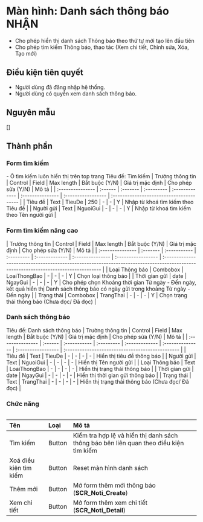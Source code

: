 # Màn hình: Danh sách thông báo NHẬN
- Cho phép hiển thị danh sách Thông báo theo thứ tự mới tạo lên đầu tiên
- Cho phép tìm kiếm Thông báo, thao tác (Xem chi tiết, Chỉnh sửa, Xóa, Tạo mới)

## Điều kiện tiên quyết
- Người dùng đã đăng nhập hệ thống.
- Người dùng có quyền xem danh sách thông báo.

## Nguyên mẫu
[]

## Thành phần

### Form tìm kiếm 
<div style="overflow-x:auto">
- Ô tìm kiếm luôn hiển thị trên top trang
Tiêu đề: Tìm kiếm
| Trường thông tin | Control | Field    | Max length | Bắt buộc (Y/N) | Giá trị mặc định | Cho phép sửa (Y/N) | Mô tả                                    |
| :--------------- | :------ | :------- | :--------- | :------------- | :--------------- | :----------------- | :--------------------------------------- |
| Tiêu đề          | Text    | TieuDe   | 250        | -              | -                | Y                  | Nhập từ khoá tìm kiếm theo Tiêu đề       |
| Người gửi        | Text    | NguoiGui | -          | -              | -                | Y                  | Nhập từ khoá tìm kiếm theo Tên người gửi |

### Form tìm kiếm nâng cao
<div style="overflow-x:auto">
| Trường thông tin | Control  | Field        | Max length | Bắt buộc (Y/N) | Giá trị mặc định | Cho phép sửa (Y/N) | Mô tả                                                                                                                               |
| :--------------- | :------- | :----------- | :--------- | :------------- | :--------------- | :----------------- | :---------------------------------------------------------------------------------------------------------------------------------- |
| Loại Thông báo   | Combobox | LoaiThongBao | -          | -              | -                | Y                  | Chọn loại thông báo                                                                                                                 |
| Thời gian gửi    | date     | NgayGui      | -          | -              | -                | Y                  | Cho phép chọn Khoảng thời gian Từ ngày - Đến ngày, kết quả hiển thị Danh sách thông báo có ngày gửi trong khoảng Từ ngày - Đến ngày |
| Trạng thái       | Combobox | TrangThai    | -          | -              | -                | Y                  | Chọn trạng thái thông báo  (Chưa đọc/ Đã đọc)                                                                                       |

### Danh sách thông báo
<div style="overflow-x:auto">
Tiêu đề: Danh sách thông báo
| Trường thông tin | Control | Field        | Max length | Bắt buộc (Y/N) | Giá trị mặc định | Cho phép sửa (Y/N) | Mô tả                                            |
| :--------------- | :------ | :----------- | :--------- | :------------- | :--------------- | :----------------- | :----------------------------------------------- |
| Tiêu đề          | Text    | TieuDe       | -          | -              | -                | -                  | Hiển thị tiêu đề thông báo                       |
| Người gửi        | Text    | NguoiGui     | -          | -              | -                | -                  | Hiển thị Tên người gửi                           |
| Loại Thông báo   | Text    | LoaiThongBao | -          | -              | -                | -                  | Hiển thị trạng thái thông báo                    |
| Thời gian gửi    | date    | NgayGui      | -          | -              | -                | -                  | Hiển thị thời gian gửi thông báo                 |
| Trạng thái       | Text    | TrangThai    | -          | -              | -                | -                  | Hiển thị trạng thái thông báo (Chưa đọc/ Đã đọc) |

### Chức năng

<div style="overflow-x:auto">

| Tên                    | Loại   | Mô tả                                                                                 |
| :--------------------- | :----- | :------------------------------------------------------------------------------------ |
| Tìm kiếm               | Button | Kiểm tra hợp lệ và hiển thị danh sách thông báo bên liên quan theo điều kiện tìm kiếm |
| Xoá điều kiện tìm kiếm | Button | Reset màn hình danh sách                                                              |
| Thêm mới               | Button | Mở form thêm mới thông báo (**SCR_Noti_Create**)                                      |
| Xem chi tiết           | Button | Mở form thêm xem chi tiết (**SCR_Noti_Detail**)                                       |



